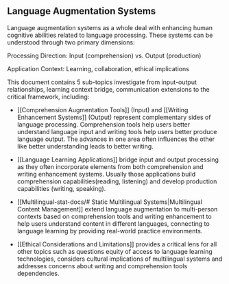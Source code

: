 ## Language Augmentation Systems

Language augmentation systems as a whole deal with enhancing human cognitive abilities related to language processing. These systems can be understood through two primary dimensions:

Processing Direction: Input (comprehension) vs. Output (production)

Application Context: Learning, collaboration, ethical implications

This document contains 5 sub-topics investigate from input-output relationships, learning context bridge, communication extensions to the critical framework, including:

* [[Comprehension Augmentation Tools]] (Input) and [[Writing Enhancement Systems]] (Output) represent complementary sides of language processing.
  Comprehension tools help users better understand language input and writing tools help users better produce language output.
  The advances in one area often influences the other like better understanding leads to better writing.

* [[Language Learning Applications]] bridge input and output processing as they often incorporate elements from both comprehension and writing enhancement systems.
  Usually those applications build comprehension capabilities(reading, listening) and develop production capabilities (writing, speaking).
  
* [[Multilingual-stat-docs/# Static Multilingual Systems|Multilingual Content Management]] extend language augmentation to multi-person contexts based on comprehension tools and writing enhancement to help users understand content in different languages, connecting to language learning by providing real-world practice environments.

* [[Ethical Considerations and Limitations]] provides a critical lens for all other topics such as questions equity of access to language learning technologies, considers cultural implications of multilingual systems and addresses concerns about writing and comprehension tools dependencies.
